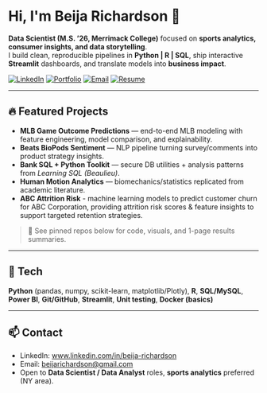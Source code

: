 # Hi, I'm Beija Richardson 👋

**Data Scientist (M.S. ’26, Merrimack College)** focused on **sports analytics, consumer insights, and data storytelling**.  
I build clean, reproducible pipelines in **Python | R | SQL**, ship interactive **Streamlit** dashboards, and translate models into **business impact**.

[![LinkedIn](https://img.shields.io/badge/LinkedIn-Connect-blue)](https://www.linkedin.com/in/your-link/)
[![Portfolio](https://img.shields.io/badge/Portfolio-Website-black)](https://your-portfolio-site.com)
[![Email](https://img.shields.io/badge/Email-Contact-informational)](mailto:your.email@example.com)
[![Resume](https://img.shields.io/badge/Resume-PDF-success)](https://your-public-resume-link.com)

---

## 🔥 Featured Projects
- **MLB Game Outcome Predictions** — end-to-end MLB modeling with feature engineering, model comparison, and explainability.
- **Beats BioPods Sentiment** — NLP pipeline turning survey/comments into product strategy insights.
- **Bank SQL + Python Toolkit** — secure DB utilities + analysis patterns from *Learning SQL (Beaulieu)*.
- **Human Motion Analytics** — biomechanics/statistics replicated from academic literature.
- **ABC Attrition Risk** - machine learning models to predict customer churn for ABC Corporation, providing attrition risk scores & feature insights to support targeted retention strategies.

> 📌 See pinned repos below for code, visuals, and 1-page results summaries.

---

## 🧰 Tech
**Python** (pandas, numpy, scikit-learn, matplotlib/Plotly), **R**, **SQL/MySQL**, **Power BI**, **Git/GitHub**, **Streamlit**, **Unit testing**, **Docker (basics)**

---

## 📫 Contact
- LinkedIn: www.linkedin.com/in/beija-richardson  
- Email: beijarichardson@gmail.com
- Open to **Data Scientist / Data Analyst** roles, **sports analytics** preferred (NY area).



<!--
**BeijaR327/BeijaR327** is a ✨ _special_ ✨ repository because its `README.md` (this file) appears on your GitHub profile.

Here are some ideas to get you started:

- 🔭 I’m currently working on ...
- 🌱 I’m currently learning ...
- 👯 I’m looking to collaborate on ...
- 🤔 I’m looking for help with ...
- 💬 Ask me about ...
- 📫 How to reach me: ...
- 😄 Pronouns: ...
- ⚡ Fun fact: ...
-->
